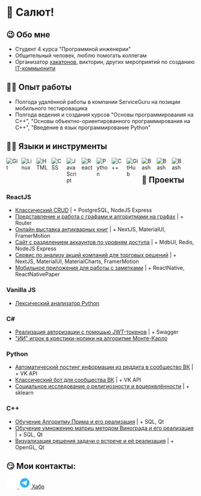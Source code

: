 # 👋 Салют!

## 😉 Обо мне
- Cтудент 4 курса "Программной инженерии"
- Общительный человек, люблю помогать коллегам
- Организатор [хакатонов](https://vk.com/science_iitik?w=wall-200431333_176), викторин, других мероприятий по созданию [IT-коммьюнити](https://vk.com/science_iitik)

## 🧑‍💼 Опыт работы
- Полгода удалённой работы в компании ServiceGuru на позиции мобильного тестироващика
- Полгода ведения и создания курсов "Основы программирования на С++", "Основы объектно-ориентированного программирования на C++", "Введение в язык программирование Python"

## 🐱‍💻 Языки и инструменты 
<img align="left" alt="Git" width="30px" style="padding-right:10px;" src="https://cdn.jsdelivr.net/gh/devicons/devicon/icons/git/git-original.svg" />
<img align="left" alt="Linux" width="30px" style="padding-right:10px;" src="https://cdn.jsdelivr.net/gh/devicons/devicon/icons/linux/linux-original.svg" />
<img align="left" alt="HTML" width="30px" style="padding-right:10px;" src="https://cdn.jsdelivr.net/gh/devicons/devicon/icons/html5/html5-plain.svg" />
<img align="left" alt="CSS" width="30px" style="padding-right:10px;" src="https://cdn.jsdelivr.net/gh/devicons/devicon/icons/css3/css3-plain.svg" />
<img align="left" alt="JavaScript" width="30px" style="padding-right:10px;" src="https://cdn.jsdelivr.net/gh/devicons/devicon/icons/javascript/javascript-plain.svg" />
<img align="left" alt="React" width="30px" style="padding-right:10px;" src="https://cdn.jsdelivr.net/gh/devicons/devicon/icons/react/react-original.svg" />
<img align="left" alt="Python" width="30px" style="padding-right:10px;" src="https://cdn.jsdelivr.net/gh/devicons/devicon/icons/python/python-plain.svg" />
<img align="left" alt="C++" width="30px" style="padding-right:10px;" src="https://cdn.jsdelivr.net/gh/devicons/devicon/icons/cplusplus/cplusplus-line.svg" />
<img align="left" alt="GitHub" width="30px" style="padding-right:10px;" src="https://cdn.jsdelivr.net/gh/devicons/devicon/icons/github/github-original.svg" />
<img align="left" alt="Bash" width="30px" style="padding-right:10px;" src="https://cdn.jsdelivr.net/gh/devicons/devicon/icons/bash/bash-original.svg" />
<img align="left" alt="Bash" width="30px" style="padding-right:10px;" src="https://cdn.jsdelivr.net/gh/devicons/devicon/icons/csharp/csharp-original.svg" />
 <img align="left" alt="Bash" width="30px" style="padding-right:10px;" src="https://cdn.jsdelivr.net/gh/devicons/devicon/icons/dotnetcore/dotnetcore-original.svg" />
<br />

## 🔨 Проекты
### ReactJS
  - [Классический CRUD](https://github.com/dacsson/MobileCommunication) | + PostgreSQL, NodeJS Express
  - [Представление и работа с графами и алгоритмами на графах](https://github.com/dacsson/AlgorithmsOnGraphs) | + Router
  - [Онлайн выставка антикварных книг](https://github.com/dacsson/biblioteka_antique_books) | + NextJS, MaterialUI, FramerMotion
  - [Сайт с разделением аккаунтов по уровням доступа](https://github.com/dacsson/accounts_with_access_matrix) | + MdbUI, Redis, NodeJS Express
  - [Сервис по анализу акций компаний для торговых решений](https://github.com/dacsson/trading_helper) | + NextJS, MaterialUI, MaterialCharts, FramerMotion
  - [Мобильное приложения для работы с заметками](https://github.com/dacsson/notes_app) | + ReactNative, ReactNativePaper
### Vanilla JS
  - [Лексический анализатор Python](https://github.com/dacsson/LexicAnalyzer)
### C# 
  - [Реализация авторизации с помощью JWT-токенов](https://github.com/dacsson/asp.net-jwt) | + Swagger
  - ["ИИ" игрок в крестики-нолики на алгоритме Монте-Карло](https://github.com/dacsson/TicTacToe_19x19_bot)
### Python
  - [Автоматический постинг информации из реддита в сообщество ВК](https://github.com/dacsson/RedditToVk) | + VK API
  - [Классический бот для сообщества ВК](https://github.com/dacsson/ScienceBot) | + VK API
  - [Социальное исследование о религиозности и воцерквлённости](https://github.com/dacsson/religion_analysis) | + sklearn 
### C++
  - [Обучение Алгоритму Прима и его реализация](https://github.com/dacsson/PrimAlgorithm) | + SQL, Qt
  - [Обучение умножению матриц методом Винограда и его реализация](https://github.com/dacsson/Slicer) | + SQL, Qt
  - [Визуализация решения задачи о встрече и её реализация](https://github.com/HandsAndKeyboards/AppointmentProblem) | + OpenGL, Qt

## 😏 Мои контакты:
<p align='сenter'>
  <a href='https://vk.com/bobiinski'>
    <img src='VK.png' height='30'>
  </a>
  <a href='https://t.me/artemii_safonoff'>
    <img src='TG.png' height='30'>
  </a>
  <a href='https://habr.com/ru/users/dacsson'
     <a>Хабр</a>
  </a>
<p>
